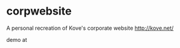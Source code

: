 corpwebsite
===========

A personal recreation of Kove's corporate website 
http://kove.net/

demo at 
